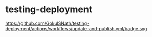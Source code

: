 # testing-deployment

https://github.com/GokulSNath/testing-deployment/actions/workflows/update-and-publish.yml/badge.svg
